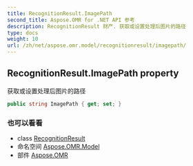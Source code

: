 ```yaml
---
title: RecognitionResult.ImagePath
second_title: Aspose.OMR for .NET API 参考
description: RecognitionResult 财产. 获取或设置处理后图片的路径
type: docs
weight: 10
url: /zh/net/aspose.omr.model/recognitionresult/imagepath/
---
```

## RecognitionResult.ImagePath property

获取或设置处理后图片的路径

```csharp
public string ImagePath { get; set; }
```

### 也可以看看

* class [RecognitionResult](../)
* 命名空间 [Aspose.OMR.Model](../../recognitionresult/)
* 部件 [Aspose.OMR](../../../)


